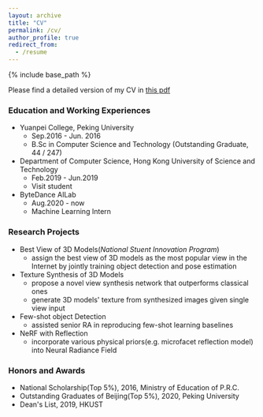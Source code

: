 ```yaml
---
layout: archive
title: "CV"
permalink: /cv/
author_profile: true
redirect_from:
  - /resume
---
```


{% include base_path %}

Please find a detailed version of my CV in [this pdf](https://DanDoge.github.io/files/CV_HuangDaoji.pdf)

### Education and Working Experiences

- Yuanpei College, Peking University
  - Sep.2016 - Jun. 2016
  - B.Sc in Computer Science and Technology (Outstanding Graduate, 44 / 247)
- Department of Computer Science, Hong Kong University of Science and Technology
  - Feb.2019 - Jun.2019
  - Visit student
- ByteDance AILab
  - Aug.2020 - now
  - Machine Learning Intern



### Research Projects

- Best View of 3D Models(*National Stuent Innovation Program*)
  - assign the best view of 3D models as the most popular view in the Internet by jointly training object detection and pose estimation
- Texture Synthesis of 3D Models
  - propose a novel view synthesis network that outperforms classical ones
  - generate 3D models' texture from synthesized images given single view input
- Few-shot object Detection
  - assisted senior RA in reproducing few-shot learning baselines
- NeRF with Reflection
  - incorporate various physical priors(e.g. microfacet reflection model) into Neural Radiance Field

### Honors and Awards

- National Scholarship(Top 5%), 2016, Ministry of Education of P.R.C.
- Outstanding Graduates of Beijing(Top 5%), 2020, Peking University
- Dean's List, 2019, HKUST